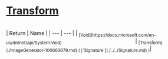 # [Transform](./ImageGenerator-100663679.md)


<br>
| Return | Name | 
| --- | --- | 
| <sub>[Void](https://docs.microsoft.com/en-us/dotnet/api/System.Void)</sub><img width=200/>| <sub>[Transform](./ImageGenerator-100663679.md) ( [`Signature`](./../../Signature.md) )</sub>| <br>


